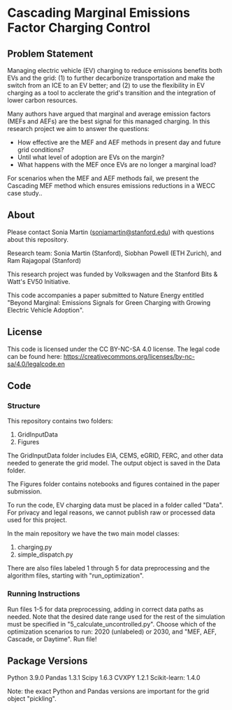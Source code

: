# Cascading Marginal Emissions Factor Charging Control

## Problem Statement

Managing electric vehicle (EV) charging to reduce emissions benefits both EVs and the grid: (1) to further decarbonize transportation and make the switch from an ICE to an EV better; and (2) to use the flexibility in EV charging as a tool to acclerate the grid's transition and the integration of lower carbon resources. 

Many authors have argued that marginal and average emission factors (MEFs and AEFs) are the best signal for this managed charging. In this research project we aim to answer the questions: 
- How effective are the MEF and AEF methods in present day and future grid conditions?
- Until what level of adoption are EVs on the margin? 
- What happens with the MEF once EVs are no longer a marginal load? 

For scenarios when the MEF and AEF methods fail, we present the Cascading MEF method which ensures emissions reductions in a WECC case study..

## About

Please contact Sonia Martin (soniamartin@stanford.edu) with questions about this repository. 

Research team: Sonia Martin (Stanford), Siobhan Powell (ETH Zurich), and Ram Rajagopal (Stanford) 

This research project was funded by Volkswagen and the Stanford Bits & Watt's EV50 Initiative. 

This code accompanies a paper submitted to Nature Energy entitled "Beyond Marginal: Emissions Signals for Green Charging with Growing Electric Vehicle Adoption".

## License 

This code is licensed under the CC BY-NC-SA 4.0 license. The legal code can be found here: https://creativecommons.org/licenses/by-nc-sa/4.0/legalcode.en

## Code

### Structure

This repository contains two folders: 
1. GridInputData
2. Figures

The GridInputData folder includes EIA, CEMS, eGRID, FERC, and other data needed to generate the grid model. The output object is saved in the Data folder.

The Figures folder contains notebooks and figures contained in the paper submission.

To run the code, EV charging data must be placed in a folder called "Data". For privacy and legal reasons, we cannot publish raw or processed data used for this project.

In the main repository we have the two main model classes: 
1. charging.py
2. simple_dispatch.py

There are also files labeled 1 through 5 for data preprocessing and the algorithm files, starting with "run_optimization". 

### Running Instructions

Run files 1-5 for data preprocessing, adding in correct data paths as needed. Note that the desired date range used for the rest of the simulation must be specified in "5_calculate_uncontrolled.py".
Choose which of the optimization scenarios to run: 2020 (unlabeled) or 2030, and "MEF, AEF, Cascade, or Daytime". Run file!

## Package Versions

Python 3.9.0
Pandas 1.3.1
Scipy 1.6.3
CVXPY 1.2.1
Scikit-learn: 1.4.0

Note: the exact Python and Pandas versions are important for the grid object "pickling".